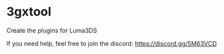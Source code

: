 # 3gxtool
Create the plugins for Luma3DS

If you need help, feel free to join the discord: https://discord.gg/5M63VCD
